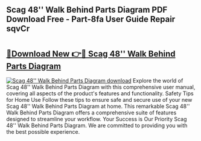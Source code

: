 ## Scag 48'' Walk Behind Parts Diagram PDF Download Free - Part-8fa User Guide Repair sqvCr

# <h2><a href="http://dflr1qo.blite.top/?on=Scag+48%27%27+Walk+Behind+Parts+Diagram">🔗Download New 👉🔴 Scag 48'' Walk Behind Parts Diagram</a></h2>

[![Scag 48'' Walk Behind Parts Diagram download](https://i.imgur.com/lujVjoI.png)](http://dflr1qo.blite.top/?on=Scag+48%27%27+Walk+Behind+Parts+Diagram)
Explore the world of Scag 48'' Walk Behind Parts Diagram with this comprehensive user manual, covering all aspects of the product's features and functionality. Safety Tips for Home Use Follow these tips to ensure safe and secure use of your new Scag 48'' Walk Behind Parts Diagram at home. This remarkable Scag 48'' Walk Behind Parts Diagram offers a comprehensive suite of features designed to streamline your workflow. Your Success is Our Priority Scag 48'' Walk Behind Parts Diagram. We are committed to providing you with the best possible experience.
